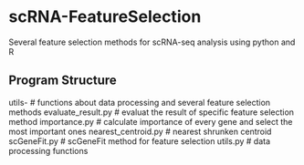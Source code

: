 # scRNA-FeatureSelection
Several feature selection methods for scRNA-seq analysis using python and R
## Program Structure
utils-  # functions about data processing and several feature selection methods
  evaluate_result.py   # evaluat the result of specific feature selection method
  importance.py        # calculate importance of every gene and select the most important ones
  nearest_centroid.py  # nearest shrunken centroid
  scGeneFit.py         # scGeneFit method for feature selection
  utils.py             # data processing functions
